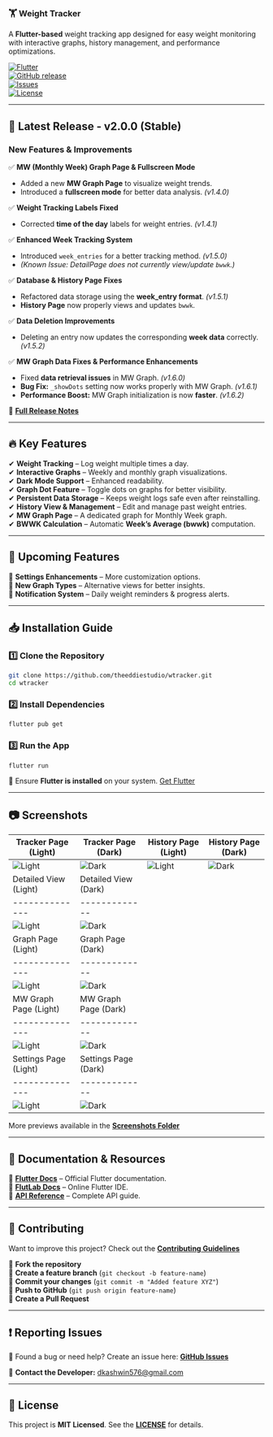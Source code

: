 ### 🏋️ **Weight Tracker**  

A **Flutter-based** weight tracking app designed for easy weight monitoring with interactive graphs, history management, and performance optimizations.

[![Flutter](https://img.shields.io/badge/Flutter-v3.16-blue?logo=flutter)](https://flutter.dev)  
[![GitHub release](https://img.shields.io/github/v/release/theeddiestudio/wtracker?include_prereleases)](https://github.com/theeddiestudio/wtracker/releases)  
[![Issues](https://img.shields.io/github/issues/theeddiestudio/wtracker)](https://github.com/theeddiestudio/wtracker/issues)  
[![License](https://img.shields.io/github/license/theeddiestudio/wtracker)](https://github.com/theeddiestudio/wtracker/blob/main/LICENSE)  

---

## 📢 **Latest Release - v2.0.0 (Stable)**  

### **New Features & Improvements**  

✅ **MW (Monthly Week) Graph Page & Fullscreen Mode**  
- Added a new **MW Graph Page** to visualize weight trends.  
- Introduced a **fullscreen mode** for better data analysis. *(v1.4.0)*  

✅ **Weight Tracking Labels Fixed**  
- Corrected **time of the day** labels for weight entries. *(v1.4.1)*  

✅ **Enhanced Week Tracking System**  
- Introduced `week_entries` for a better tracking method. *(v1.5.0)*  
- *(Known Issue: DetailPage does not currently view/update `bwwk`.)*  

✅ **Database & History Page Fixes**  
- Refactored data storage using the **week_entry format**. *(v1.5.1)*  
- **History Page** now properly views and updates `bwwk`.  

✅ **Data Deletion Improvements**  
- Deleting an entry now updates the corresponding **week data** correctly. *(v1.5.2)*  

✅ **MW Graph Data Fixes & Performance Enhancements**  
- Fixed **data retrieval issues** in MW Graph. *(v1.6.0)*  
- **Bug Fix:** `_showDots` setting now works properly with MW Graph. *(v1.6.1)*  
- **Performance Boost:** MW Graph initialization is now **faster**. *(v1.6.2)*  

📌 **[Full Release Notes](https://github.com/theeddiestudio/wtracker/releases)**  

---

## 🔥 **Key Features**  

✔ **Weight Tracking** – Log weight multiple times a day.  
✔ **Interactive Graphs** – Weekly and monthly graph visualizations.  
✔ **Dark Mode Support** – Enhanced readability.  
✔ **Graph Dot Feature** – Toggle dots on graphs for better visibility.  
✔ **Persistent Data Storage** – Keeps weight logs safe even after reinstalling.  
✔ **History View & Management** – Edit and manage past weight entries.  
✔ **MW Graph Page** – A dedicated graph for Monthly Week graph.  
✔ **BWWK Calculation** – Automatic **Week’s Average (bwwk)** computation.  

---

## 🚀 **Upcoming Features**  

🔹 **Settings Enhancements** – More customization options.  
🔹 **New Graph Types** – Alternative views for better insights.  
🔹 **Notification System** – Daily weight reminders & progress alerts.  

---

## 📥 **Installation Guide**  

### **1️⃣ Clone the Repository**  
```sh
git clone https://github.com/theeddiestudio/wtracker.git
cd wtracker
```

### **2️⃣ Install Dependencies**  
```sh
flutter pub get
```

### **3️⃣ Run the App**  
```sh
flutter run
```

🔹 Ensure **Flutter is installed** on your system. [Get Flutter](https://flutter.dev/docs/get-started/install)  

---

## 📷 **Screenshots**  

| Tracker Page (Light) | Tracker Page (Dark) | History Page (Light) | History Page (Dark) |
|--------------|-------------|--------------|-------------|
| ![Light](https://github.com/theeddiestudio/wtracker/blob/main/screenshots/tracker%20page/tracker%20-%20light%20mode.jpg?raw=true) | ![Dark](https://github.com/theeddiestudio/wtracker/blob/main/screenshots/tracker%20page/tracker%20-%20dark%20mode.jpg?raw=true) | ![Light](https://github.com/theeddiestudio/wtracker/blob/main/screenshots/history%20page/history%20-%20light%20mode.jpg?raw=true) | ![Dark](https://github.com/theeddiestudio/wtracker/blob/main/screenshots/history%20page/history%20-%20dark%20mode.jpg?raw=true) |
| Detailed View (Light) | Detailed View (Dark) |
|--------------|-------------|
| ![Light](https://github.com/theeddiestudio/wtracker/blob/main/screenshots/history%20page/detail%20-%20light%20mode.jpg?raw=true) | ![Dark](https://github.com/theeddiestudio/wtracker/blob/main/screenshots/history%20page/detail%20-%20dark%20mode.jpg?raw=true) |
| Graph Page (Light) | Graph Page (Dark) |
|--------------|-------------|
| ![Light](https://github.com/theeddiestudio/wtracker/blob/main/screenshots/graph%20page/graph%20-%20light%20mode.jpg?raw=true) | ![Dark](https://github.com/theeddiestudio/wtracker/blob/main/screenshots/graph%20page/graph%20-%20dark%20mode.jpg?raw=true) |
| MW Graph Page (Light) | MW Graph Page (Dark) |
|--------------|-------------|
| ![Light](https://github.com/theeddiestudio/wtracker/blob/main/screenshots/mw%20graph/mwgraph%20-%20light%20mode.jpg?raw=true) | ![Dark](https://github.com/theeddiestudio/wtracker/blob/main/screenshots/mw%20graph/mwgraph%20-%20dark%20mode.jpg?raw=true) |
| Settings Page (Light) | Settings Page (Dark) |
|--------------|-------------|
| ![Light](https://github.com/theeddiestudio/wtracker/blob/main/screenshots/settings%20page/settings%20-%20light%20mode.jpg?raw=true) | ![Dark](https://github.com/theeddiestudio/wtracker/blob/main/screenshots/settings%20page/settings%20-%20dark%20mode.jpg?raw=true) |

More previews available in the **[Screenshots Folder](https://github.com/theeddiestudio/wtracker/screenshots)**  

---

## 📖 **Documentation & Resources**  

🔹 **[Flutter Docs](https://flutter.dev/docs)** – Official Flutter documentation.  
🔹 **[FlutLab Docs](https://flutlab.io/docs)** – Online Flutter IDE.  
🔹 **[API Reference](https://flutter.dev/docs/reference/api)** – Complete API guide.  

---

## 🤝 **Contributing**  

Want to improve this project? Check out the **[Contributing Guidelines](https://github.com/theeddiestudio/wtracker/CONTRIBUTING.md)**  

🔹 **Fork the repository**  
🔹 **Create a feature branch** (`git checkout -b feature-name`)  
🔹 **Commit your changes** (`git commit -m "Added feature XYZ"`)  
🔹 **Push to GitHub** (`git push origin feature-name`)  
🔹 **Create a Pull Request**  

---

## ❗ **Reporting Issues**  

🚀 Found a bug or need help? Create an issue here: **[GitHub Issues](https://github.com/theeddiestudio/wtracker/issues)**  

📧 **Contact the Developer:** [dkashwin576@gmail.com](mailto:dkashwin576@gmail.com)  

---

## 📜 **License**  

This project is **MIT Licensed**. See the **[LICENSE](https://github.com/theeddiestudio/wtracker/blob/main/LICENSE)** for details.  
